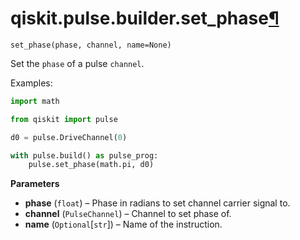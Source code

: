 # qiskit.pulse.builder.set\_phase[¶](#qiskit-pulse-builder-set-phase "Permalink to this headline")

<span id="undefined" />

`set_phase(phase, channel, name=None)`

Set the `phase` of a pulse `channel`.

Examples:

```python
import math

from qiskit import pulse

d0 = pulse.DriveChannel(0)

with pulse.build() as pulse_prog:
    pulse.set_phase(math.pi, d0)
```

**Parameters**

*   **phase** (`float`) – Phase in radians to set channel carrier signal to.
*   **channel** (`PulseChannel`) – Channel to set phase of.
*   **name** (`Optional`\[`str`]) – Name of the instruction.
